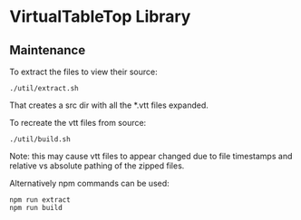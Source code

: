 # VirtualTableTop Library

## Maintenance

To extract the files to view their source:

    ./util/extract.sh

That creates a src dir with all the *.vtt files expanded.

To recreate the vtt files from source:

    ./util/build.sh

Note: this may cause vtt files to appear changed due to file timestamps
and relative vs absolute pathing of the zipped files.

Alternatively npm commands can be used:

    npm run extract
    npm run build
